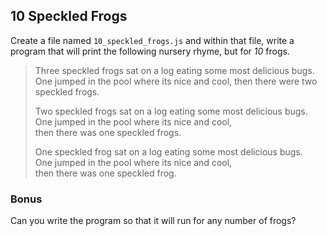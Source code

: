 ## 10 Speckled Frogs

Create a file named `10_speckled_frogs.js` and within that file, write a program that will print the following nursery rhyme, but for *10* frogs.

> Three speckled frogs sat on a log 
> eating some most delicious bugs.  
> One jumped in the pool where its nice and cool,
> then there were two speckled frogs.
>
> Two speckled frogs sat on a log 
> eating some most delicious bugs.  
> One jumped in the pool where its nice and cool,  
> then there was one speckled frogs.
>
> One speckled frog sat on a log 
> eating some most delicious bugs.  
> One jumped in the pool where its nice and cool,  
> then there was one speckled frog.

### Bonus
Can you write the program so that it will run for any number of frogs?
